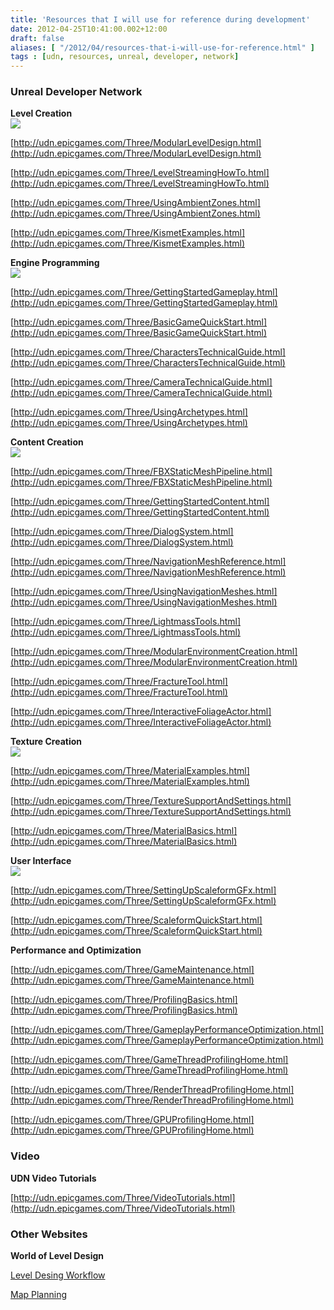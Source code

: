 ```yaml
---
title: 'Resources that I will use for reference during development'
date: 2012-04-25T10:41:00.002+12:00
draft: false
aliases: [ "/2012/04/resources-that-i-will-use-for-reference.html" ]
tags : [udn, resources, unreal, developer, network]
---
```


### **Unreal Developer Network**

**Level Creation**  
![](http://udn.epicgames.com/Three/rsrc/Three/LevelEditingHome/level.jpg)  
  
[http://udn.epicgames.com/Three/ModularLevelDesign.html](http://udn.epicgames.com/Three/ModularLevelDesign.html)  
  
[http://udn.epicgames.com/Three/LevelStreamingHowTo.html](http://udn.epicgames.com/Three/LevelStreamingHowTo.html)  
  
[http://udn.epicgames.com/Three/UsingAmbientZones.html](http://udn.epicgames.com/Three/UsingAmbientZones.html)  
  
[http://udn.epicgames.com/Three/KismetExamples.html](http://udn.epicgames.com/Three/KismetExamples.html)  
  
  
**Engine Programming**  
![](http://udn.epicgames.com/Three/rsrc/Three/TechnicalHome/technical.jpg)  
  
[http://udn.epicgames.com/Three/GettingStartedGameplay.html](http://udn.epicgames.com/Three/GettingStartedGameplay.html)  
  
[http://udn.epicgames.com/Three/BasicGameQuickStart.html](http://udn.epicgames.com/Three/BasicGameQuickStart.html)  
  
[http://udn.epicgames.com/Three/CharactersTechnicalGuide.html](http://udn.epicgames.com/Three/CharactersTechnicalGuide.html)  
  
[http://udn.epicgames.com/Three/CameraTechnicalGuide.html](http://udn.epicgames.com/Three/CameraTechnicalGuide.html)  
  
[http://udn.epicgames.com/Three/UsingArchetypes.html](http://udn.epicgames.com/Three/UsingArchetypes.html)  
  
  
**Content Creation**  
![](http://udn.epicgames.com/Three/rsrc/Three/ContentHome/content.jpg)  
  
[http://udn.epicgames.com/Three/FBXStaticMeshPipeline.html](http://udn.epicgames.com/Three/FBXStaticMeshPipeline.html)  
  
[http://udn.epicgames.com/Three/GettingStartedContent.html](http://udn.epicgames.com/Three/GettingStartedContent.html)  
  
[http://udn.epicgames.com/Three/DialogSystem.html](http://udn.epicgames.com/Three/DialogSystem.html)  
  
[http://udn.epicgames.com/Three/NavigationMeshReference.html](http://udn.epicgames.com/Three/NavigationMeshReference.html)  
  
[http://udn.epicgames.com/Three/UsingNavigationMeshes.html](http://udn.epicgames.com/Three/UsingNavigationMeshes.html)  
  
[http://udn.epicgames.com/Three/LightmassTools.html](http://udn.epicgames.com/Three/LightmassTools.html)  
  
[http://udn.epicgames.com/Three/ModularEnvironmentCreation.html](http://udn.epicgames.com/Three/ModularEnvironmentCreation.html)  
  
[http://udn.epicgames.com/Three/FractureTool.html](http://udn.epicgames.com/Three/FractureTool.html)  
  
[http://udn.epicgames.com/Three/InteractiveFoliageActor.html](http://udn.epicgames.com/Three/InteractiveFoliageActor.html)  
  
  
**Texture Creation**  
![](http://udn.epicgames.com/Three/rsrc/Three/MaterialsAndTexturesHome/materials.jpg)  
  
[http://udn.epicgames.com/Three/MaterialExamples.html](http://udn.epicgames.com/Three/MaterialExamples.html)  
  
[http://udn.epicgames.com/Three/TextureSupportAndSettings.html](http://udn.epicgames.com/Three/TextureSupportAndSettings.html)  
  
[http://udn.epicgames.com/Three/MaterialBasics.html](http://udn.epicgames.com/Three/MaterialBasics.html)  
  
  
**User Interface**  
![](http://udn.epicgames.com/Three/rsrc/Three/Scaleform/ScaleFormHome.jpg)  
  
[http://udn.epicgames.com/Three/SettingUpScaleformGFx.html](http://udn.epicgames.com/Three/SettingUpScaleformGFx.html)  
  
[http://udn.epicgames.com/Three/ScaleformQuickStart.html](http://udn.epicgames.com/Three/ScaleformQuickStart.html)  
  
  
**Performance and Optimization**  
  
[http://udn.epicgames.com/Three/GameMaintenance.html](http://udn.epicgames.com/Three/GameMaintenance.html)  
  
[http://udn.epicgames.com/Three/ProfilingBasics.html](http://udn.epicgames.com/Three/ProfilingBasics.html)  
  
[http://udn.epicgames.com/Three/GameplayPerformanceOptimization.html](http://udn.epicgames.com/Three/GameplayPerformanceOptimization.html)  
  
[http://udn.epicgames.com/Three/GameThreadProfilingHome.html](http://udn.epicgames.com/Three/GameThreadProfilingHome.html)  
  
[http://udn.epicgames.com/Three/RenderThreadProfilingHome.html](http://udn.epicgames.com/Three/RenderThreadProfilingHome.html)  
  
[http://udn.epicgames.com/Three/GPUProfilingHome.html](http://udn.epicgames.com/Three/GPUProfilingHome.html)  
  
  

### **Video**

  
**UDN Video Tutorials**  
  
[http://udn.epicgames.com/Three/VideoTutorials.html](http://udn.epicgames.com/Three/VideoTutorials.html)  
  

### **Other Websites**

  
**World of Level Design**  
  
[Level Desing Workflow](http://www.worldofleveldesign.com/categories/level_design_tutorials/worklfow_dm-icyapex-unreal3/level_design_workflow_tutorial.php)  
  
[Map Planning](http://www.worldofleveldesign.com/categories/level_design_tutorials/how_to_plan_your_next_map/how_to_plan_your_next_map.php)